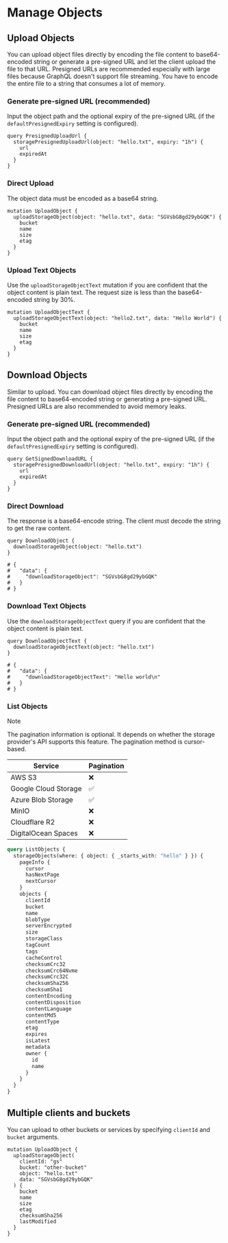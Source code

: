 # Manage Objects

## Upload Objects

You can upload object files directly by encoding the file content to base64-encoded string or generate a pre-signed URL and let the client upload the file to that URL. Presigned URLs are recommended especially with large files because GraphQL doesn't support file streaming. You have to encode the entire file to a string that consumes a lot of memory.

### Generate pre-signed URL (recommended)

Input the object path and the optional expiry of the pre-signed URL (if the `defaultPresignedExpiry` setting is configured).

```gql
query PresignedUploadUrl {
  storagePresignedUploadUrl(object: "hello.txt", expiry: "1h") {
    url
    expiredAt
  }
}
```

### Direct Upload

The object data must be encoded as a base64 string.

```gql
mutation UploadObject {
  uploadStorageObject(object: "hello.txt", data: "SGVsbG8gd29ybGQK") {
    bucket
    name
    size
    etag
  }
}
```

### Upload Text Objects

Use the `uploadStorageObjectText` mutation if you are confident that the object content is plain text. The request size is less than the base64-encoded string by 30%.

```gql
mutation UploadObjectText {
  uploadStorageObjectText(object: "hello2.txt", data: "Hello World") {
    bucket
    name
    size
    etag
  }
}
```

## Download Objects

Similar to upload. You can download object files directly by encoding the file content to base64-encoded string or generating a pre-signed URL. Presigned URLs are also recommended to avoid memory leaks.

### Generate pre-signed URL (recommended)

Input the object path and the optional expiry of the pre-signed URL (if the `defaultPresignedExpiry` setting is configured).

```gql
query GetSignedDownloadURL {
  storagePresignedDownloadUrl(object: "hello.txt", expiry: "1h") {
    url
    expiredAt
  }
}
```

### Direct Download

The response is a base64-encode string. The client must decode the string to get the raw content.

```gql
query DownloadObject {
  downloadStorageObject(object: "hello.txt")
}

# {
#   "data": {
#     "downloadStorageObject": "SGVsbG8gd29ybGQK"
#   }
# }
```

### Download Text Objects

Use the `downloadStorageObjectText` query if you are confident that the object content is plain text.

```gql
query DownloadObjectText {
  downloadStorageObjectText(object: "hello.txt")
}

# {
#   "data": {
#     "downloadStorageObjectText": "Hello world\n"
#   }
# }
```

### List Objects

> [!NOTE]
> The pagination information is optional. It depends on whether the storage provider's API supports this feature. The pagination method is cursor-based.

| Service              | Pagination |
| -------------------- | ---------- |
| AWS S3               | ❌         |
| Google Cloud Storage | ✅         |
| Azure Blob Storage   | ✅         |
| MinIO                | ❌         |
| Cloudflare R2        | ❌         |
| DigitalOcean Spaces  | ❌         |

```graphql
query ListObjects {
  storageObjects(where: { object: { _starts_with: "hello" } }) {
    pageInfo {
      cursor
      hasNextPage
      nextCursor
    }
    objects {
      clientId
      bucket
      name
      blobType
      serverEncrypted
      size
      storageClass
      tagCount
      tags
      cacheControl
      checksumCrc32
      checksumCrc64Nvme
      checksumCrc32C
      checksumSha256
      checksumSha1
      contentEncoding
      contentDisposition
      contentLanguage
      contentMd5
      contentType
      etag
      expires
      isLatest
      metadata
      owner {
        id
        name
      }
    }
  }
}
```

## Multiple clients and buckets

You can upload to other buckets or services by specifying `clientId` and `bucket` arguments.

```gql
mutation UploadObject {
  uploadStorageObject(
    clientId: "gs"
    bucket: "other-bucket"
    object: "hello.txt"
    data: "SGVsbG8gd29ybGQK"
  ) {
    bucket
    name
    size
    etag
    checksumSha256
    lastModified
  }
}
```
